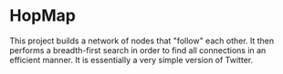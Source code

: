 HopMap
======

This project builds a network of nodes that "follow" each other. It then performs a breadth-first search in order to find all connections in an efficient manner. It is essentially a very simple version of Twitter.

